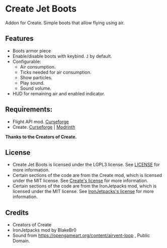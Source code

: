 # Create Jet Boots

Addon for Create.
Simple boots that allow flying using air.

## Features
- Boots armor piece
- Enable/disable boots with keybind. `J` by default.
- Configurable:
  - Air consumption.
  - Ticks needed for air consumption.
  - Show particles.
  - Play sound.
  - Sound volume.
- HUD for remaining air and enabled indicator.

## Requirements:
- Flight API mod. [Curseforge](https://www.curseforge.com/minecraft/mc-mods/flight-api) 
- Create. [Curseforge](https://www.curseforge.com/minecraft/mc-mods/create) | [Modrinth](https://modrinth.com/mod/create)

**Thanks to the Creators of Create.**

## License
- Create Jet Boots is licensed under the LGPL3 license. See [LICENSE](LICENSE) for more information.
- Certain sections of the code are from the Create mod, which is licensed under the MIT license. See [Create's license](https://github.com/Creators-of-Create/Create/blob/mc1.18/dev/LICENSE) for more information.
- Certain sections of the code are from the IronJetpacks mod, which is licensed under the MIT license. See [IronJetpacks's license](https://github.com/BlakeBr0/IronJetpacks/blob/1.21/LICENSE) for more information.

## Credits
- Creators of Create
- IronJetpacks mod by BlakeBr0
- Sound from https://opengameart.org/content/airvent-loop , Public Domain.